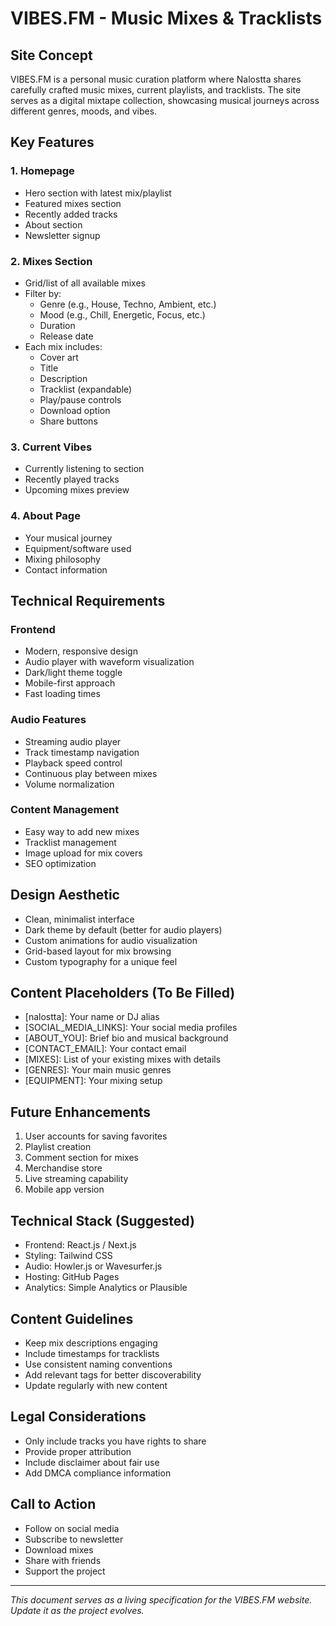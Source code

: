 # VIBES.FM - Music Mixes & Tracklists

## Site Concept
VIBES.FM is a personal music curation platform where Nalostta shares carefully crafted music mixes, current playlists, and tracklists. The site serves as a digital mixtape collection, showcasing musical journeys across different genres, moods, and vibes.

## Key Features

### 1. Homepage
- Hero section with latest mix/playlist
- Featured mixes section
- Recently added tracks
- About section
- Newsletter signup

### 2. Mixes Section
- Grid/list of all available mixes
- Filter by:
  - Genre (e.g., House, Techno, Ambient, etc.)
  - Mood (e.g., Chill, Energetic, Focus, etc.)
  - Duration
  - Release date
- Each mix includes:
  - Cover art
  - Title
  - Description
  - Tracklist (expandable)
  - Play/pause controls
  - Download option
  - Share buttons

### 3. Current Vibes
- Currently listening to section
- Recently played tracks
- Upcoming mixes preview

### 4. About Page
- Your musical journey
- Equipment/software used
- Mixing philosophy
- Contact information

## Technical Requirements

### Frontend
- Modern, responsive design
- Audio player with waveform visualization
- Dark/light theme toggle
- Mobile-first approach
- Fast loading times

### Audio Features
- Streaming audio player
- Track timestamp navigation
- Playback speed control
- Continuous play between mixes
- Volume normalization

### Content Management
- Easy way to add new mixes
- Tracklist management
- Image upload for mix covers
- SEO optimization

## Design Aesthetic
- Clean, minimalist interface
- Dark theme by default (better for audio players)
- Custom animations for audio visualization
- Grid-based layout for mix browsing
- Custom typography for a unique feel

## Content Placeholders (To Be Filled)
- [nalostta]: Your name or DJ alias
- [SOCIAL_MEDIA_LINKS]: Your social media profiles
- [ABOUT_YOU]: Brief bio and musical background
- [CONTACT_EMAIL]: Your contact email
- [MIXES]: List of your existing mixes with details
- [GENRES]: Your main music genres
- [EQUIPMENT]: Your mixing setup

## Future Enhancements
1. User accounts for saving favorites
2. Playlist creation
3. Comment section for mixes
4. Merchandise store
5. Live streaming capability
6. Mobile app version

## Technical Stack (Suggested)
- Frontend: React.js / Next.js
- Styling: Tailwind CSS
- Audio: Howler.js or Wavesurfer.js
- Hosting: GitHub Pages
- Analytics: Simple Analytics or Plausible

## Content Guidelines
- Keep mix descriptions engaging
- Include timestamps for tracklists
- Use consistent naming conventions
- Add relevant tags for better discoverability
- Update regularly with new content

## Legal Considerations
- Only include tracks you have rights to share
- Provide proper attribution
- Include disclaimer about fair use
- Add DMCA compliance information

## Call to Action
- Follow on social media
- Subscribe to newsletter
- Download mixes
- Share with friends
- Support the project

---
*This document serves as a living specification for the VIBES.FM website. Update it as the project evolves.*
